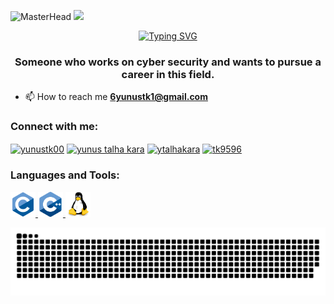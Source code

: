 ![MasterHead](https://r.resimlink.com/4zdbhZ3YHQ.png)
![](https://komarev.com/ghpvc/?username=ytalhakara&color=blue)
<div align="center">
 <a href="https://github.com/ytalhakara">
  <img src="https://readme-typing-svg.demolab.com?font=Fira+Code&size=28&duration=3000&pause=500&center=true&vCenter=true&width=435&lines=%e2%9c%a8+Yunus+Talha+Kara+%e2%9c%a8;%f0%9f%91%a5+Cyber+Security+%f0%9f%92%bb;Welcome+To+My+Profile+%f0%9f%91%80" alt="Typing SVG" />
 </a>
</div>
<h3 align="center">Someone who works on cyber security and wants to pursue a career in this field.</h3>

- 📫 How to reach me **6yunustk1@gmail.com**

<h3 align="left">Connect with me:</h3>
<p align="left">
<a href="https://twitter.com/yunustk00" target="blank"><img align="center" src="https://raw.githubusercontent.com/rahuldkjain/github-profile-readme-generator/master/src/images/icons/Social/twitter.svg" alt="yunustk00" height="30" width="40" /></a>
<a href="https://linkedin.com/in/yunus talha kara" target="blank"><img align="center" src="https://raw.githubusercontent.com/rahuldkjain/github-profile-readme-generator/master/src/images/icons/Social/linked-in-alt.svg" alt="yunus talha kara" height="30" width="40" /></a>
<a href="https://instagram.com/ytalhakara" target="blank"><img align="center" src="https://raw.githubusercontent.com/rahuldkjain/github-profile-readme-generator/master/src/images/icons/Social/instagram.svg" alt="ytalhakara" height="30" width="40" /></a>
<a href="https://discord.gg/tk9596" target="blank"><img align="center" src="https://raw.githubusercontent.com/rahuldkjain/github-profile-readme-generator/master/src/images/icons/Social/discord.svg" alt="tk9596" height="30" width="40" /></a>
</p>

<h3 align="left">Languages and Tools:</h3>
<p align="left"> <a href="https://www.cprogramming.com/" target="_blank" rel="noreferrer"> <img src="https://raw.githubusercontent.com/devicons/devicon/master/icons/c/c-original.svg" alt="c" width="40" height="40"/> </a> <a href="https://www.w3schools.com/cpp/" target="_blank" rel="noreferrer"> <img src="https://raw.githubusercontent.com/devicons/devicon/master/icons/cplusplus/cplusplus-original.svg" alt="cplusplus" width="40" height="40"/> </a> <a href="https://www.linux.org/" target="_blank" rel="noreferrer"> <img src="https://raw.githubusercontent.com/devicons/devicon/master/icons/linux/linux-original.svg" alt="linux" width="40" height="40"/> </a> </p>

<picture>
  <source media="(prefers-color-scheme: dark)" srcset="https://raw.githubusercontent.com/ytalhakara/ytalhakara/output/github-contribution-grid-snake-dark.svg">
  <source media="(prefers-color-scheme: light)" srcset="https://raw.githubusercontent.com/ytalhakara/ytalhakara/output/github-contribution-grid-snake.svg">
  <img alt="github contribution grid snake animation" src="https://raw.githubusercontent.com/ytalhakara/ytalhakara/output/github-contribution-grid-snake.svg">
</picture>
